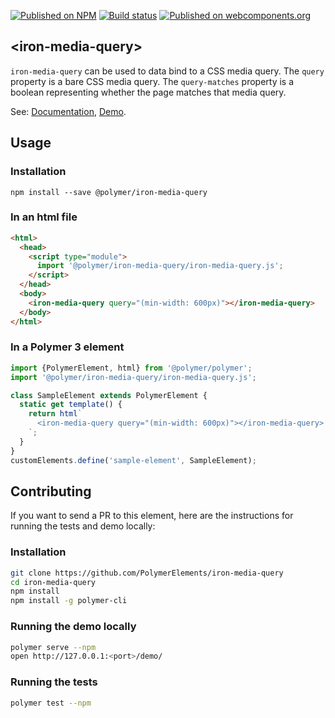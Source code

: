 [![Published on NPM](https://img.shields.io/npm/v/@polymer/iron-media-query.svg)](https://www.npmjs.com/package/@polymer/iron-media-query)
[![Build status](https://travis-ci.org/PolymerElements/iron-media-query.svg?branch=master)](https://travis-ci.org/PolymerElements/iron-media-query)
[![Published on webcomponents.org](https://img.shields.io/badge/webcomponents.org-published-blue.svg)](https://webcomponents.org/element/@polymer/iron-media-query)

## &lt;iron-media-query&gt;
`iron-media-query` can be used to data bind to a CSS media query.
The `query` property is a bare CSS media query.
The `query-matches` property is a boolean representing whether the page matches that media query.

See: [Documentation](https://www.webcomponents.org/element/@polymer/iron-media-query),
  [Demo](https://www.webcomponents.org/element/@polymer/iron-media-query/demo/demo/index.html).

## Usage

### Installation
```
npm install --save @polymer/iron-media-query
```

### In an html file
```html
<html>
  <head>
    <script type="module">
      import '@polymer/iron-media-query/iron-media-query.js';
    </script>
  </head>
  <body>
    <iron-media-query query="(min-width: 600px)"></iron-media-query>
  </body>
</html>
```
### In a Polymer 3 element
```js
import {PolymerElement, html} from '@polymer/polymer';
import '@polymer/iron-media-query/iron-media-query.js';

class SampleElement extends PolymerElement {
  static get template() {
    return html`
      <iron-media-query query="(min-width: 600px)"></iron-media-query>
    `;
  }
}
customElements.define('sample-element', SampleElement);
```

## Contributing
If you want to send a PR to this element, here are
the instructions for running the tests and demo locally:

### Installation
```sh
git clone https://github.com/PolymerElements/iron-media-query
cd iron-media-query
npm install
npm install -g polymer-cli
```

### Running the demo locally
```sh
polymer serve --npm
open http://127.0.0.1:<port>/demo/
```

### Running the tests
```sh
polymer test --npm
```
